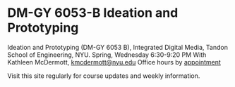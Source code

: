 # DM-GY 6053-B Ideation and Prototyping

Ideation and Prototyping (DM-GY 6053 B), Integrated Digital Media, Tandon School of Engineering, NYU. 
Spring, Wednesday 6:30-9:20 PM
With Kathleen McDermott, kmcdermott@nyu.edu 
Office hours by [appointment](https://calendar.google.com/calendar/selfsched?sstoken=UUl6ZHRicC1jSXBVfGRlZmF1bHR8OTdkZDlmZTU0N2E4NzZiZTUxZjQ5YjgwYjg5M2NmY2Q)


Visit this site regularly for course updates and weekly information.

